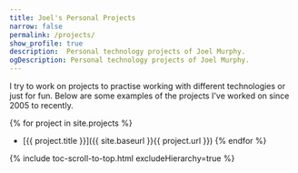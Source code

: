 ```yaml
---
title: Joel's Personal Projects
narrow: false
permalink: /projects/
show_profile: true
description:  Personal technology projects of Joel Murphy.
ogDescription: Personal technology projects of Joel Murphy. 
---
```


I try to work on projects to practise working with different technologies or just for fun. Below are some examples of the projects I've worked on since 2005 to recently.

{% for project in site.projects %}
- [{{ project.title }}]({{ site.baseurl }}{{ project.url }})
{% endfor %}

{% include toc-scroll-to-top.html excludeHierarchy=true %}